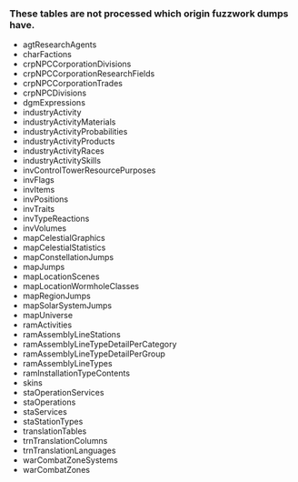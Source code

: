 ### These tables are not processed which origin fuzzwork dumps have.

- agtResearchAgents
- charFactions
- crpNPCCorporationDivisions
- crpNPCCorporationResearchFields
- crpNPCCorporationTrades
- crpNPCDivisions
- dgmExpressions
- industryActivity
- industryActivityMaterials
- industryActivityProbabilities
- industryActivityProducts
- industryActivityRaces
- industryActivitySkills
- invControlTowerResourcePurposes
- invFlags
- invItems
- invPositions
- invTraits
- invTypeReactions
- invVolumes
- mapCelestialGraphics
- mapCelestialStatistics
- mapConstellationJumps
- mapJumps
- mapLocationScenes
- mapLocationWormholeClasses
- mapRegionJumps
- mapSolarSystemJumps
- mapUniverse
- ramActivities
- ramAssemblyLineStations
- ramAssemblyLineTypeDetailPerCategory
- ramAssemblyLineTypeDetailPerGroup
- ramAssemblyLineTypes
- ramInstallationTypeContents
- skins
- staOperationServices
- staOperations
- staServices
- staStationTypes
- translationTables
- trnTranslationColumns
- trnTranslationLanguages
- warCombatZoneSystems
- warCombatZones